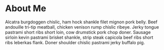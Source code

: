 # About Me

Alcatra burgdoggen chislic, ham hock shankle filet mignon pork belly. Beef andouille tri-tip meatball, chicken venison rump chislic ribeye. Jerky tongue pastrami short ribs short loin, cow drumstick pork chop doner. Sausage sirloin kevin pastrami brisket shankle, strip steak capicola beef ribs short ribs leberkas flank. Doner shoulder chislic pastrami jerky buffalo pig.